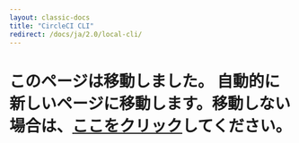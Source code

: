 ```yaml
---
layout: classic-docs
title: "CircleCI CLI"
redirect: /docs/ja/2.0/local-cli/
---
```


<h1>このページは移動しました。 自動的に新しいページに移動します。移動しない場合は、<a href="/docs/ja/2.0/local-cli/">ここをクリック</a>してください。</h1>

